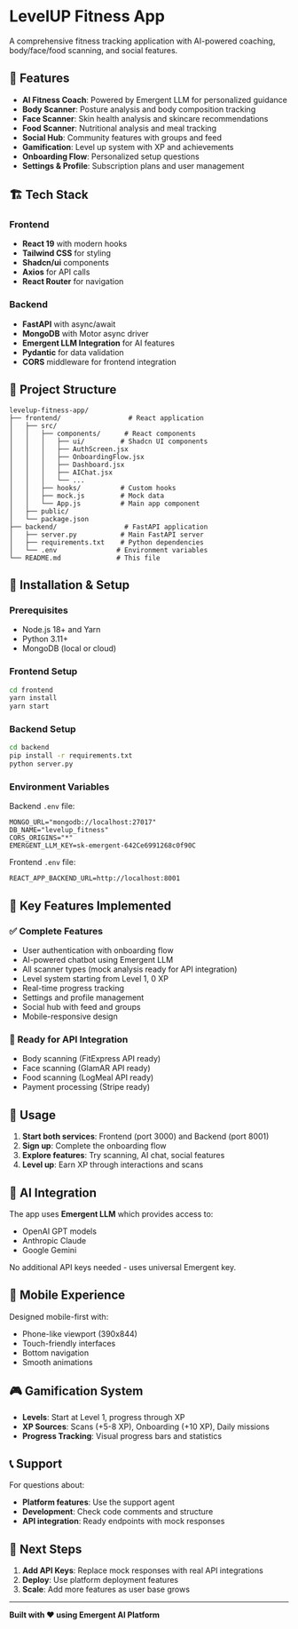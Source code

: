 # LevelUP Fitness App

A comprehensive fitness tracking application with AI-powered coaching, body/face/food scanning, and social features.

## 🚀 Features

- **AI Fitness Coach**: Powered by Emergent LLM for personalized guidance
- **Body Scanner**: Posture analysis and body composition tracking
- **Face Scanner**: Skin health analysis and skincare recommendations  
- **Food Scanner**: Nutritional analysis and meal tracking
- **Social Hub**: Community features with groups and feed
- **Gamification**: Level up system with XP and achievements
- **Onboarding Flow**: Personalized setup questions
- **Settings & Profile**: Subscription plans and user management

## 🏗️ Tech Stack

### Frontend
- **React 19** with modern hooks
- **Tailwind CSS** for styling
- **Shadcn/ui** components
- **Axios** for API calls
- **React Router** for navigation

### Backend  
- **FastAPI** with async/await
- **MongoDB** with Motor async driver
- **Emergent LLM Integration** for AI features
- **Pydantic** for data validation
- **CORS** middleware for frontend integration

## 📁 Project Structure

```
levelup-fitness-app/
├── frontend/                 # React application
│   ├── src/
│   │   ├── components/      # React components
│   │   │   ├── ui/         # Shadcn UI components
│   │   │   ├── AuthScreen.jsx
│   │   │   ├── OnboardingFlow.jsx
│   │   │   ├── Dashboard.jsx
│   │   │   ├── AIChat.jsx
│   │   │   └── ...
│   │   ├── hooks/          # Custom hooks
│   │   ├── mock.js         # Mock data
│   │   └── App.js          # Main app component
│   ├── public/
│   └── package.json
├── backend/                 # FastAPI application  
│   ├── server.py           # Main FastAPI server
│   ├── requirements.txt    # Python dependencies
│   └── .env               # Environment variables
└── README.md              # This file
```

## 🔧 Installation & Setup

### Prerequisites
- Node.js 18+ and Yarn
- Python 3.11+
- MongoDB (local or cloud)

### Frontend Setup
```bash
cd frontend
yarn install
yarn start
```

### Backend Setup  
```bash
cd backend
pip install -r requirements.txt
python server.py
```

### Environment Variables
Backend `.env` file:
```
MONGO_URL="mongodb://localhost:27017"
DB_NAME="levelup_fitness"  
CORS_ORIGINS="*"
EMERGENT_LLM_KEY=sk-emergent-642Ce6991268c0f90C
```

Frontend `.env` file:
```
REACT_APP_BACKEND_URL=http://localhost:8001
```

## 🎯 Key Features Implemented

### ✅ Complete Features
- User authentication with onboarding flow
- AI-powered chatbot using Emergent LLM
- All scanner types (mock analysis ready for API integration)
- Level system starting from Level 1, 0 XP
- Real-time progress tracking
- Settings and profile management
- Social hub with feed and groups
- Mobile-responsive design

### 🔄 Ready for API Integration
- Body scanning (FitExpress API ready)
- Face scanning (GlamAR API ready) 
- Food scanning (LogMeal API ready)
- Payment processing (Stripe ready)

## 🚀 Usage

1. **Start both services**: Frontend (port 3000) and Backend (port 8001)
2. **Sign up**: Complete the onboarding flow
3. **Explore features**: Try scanning, AI chat, social features
4. **Level up**: Earn XP through interactions and scans

## 🔑 AI Integration

The app uses **Emergent LLM** which provides access to:
- OpenAI GPT models
- Anthropic Claude
- Google Gemini

No additional API keys needed - uses universal Emergent key.

## 📱 Mobile Experience

Designed mobile-first with:
- Phone-like viewport (390x844)
- Touch-friendly interfaces
- Bottom navigation
- Smooth animations

## 🎮 Gamification System

- **Levels**: Start at Level 1, progress through XP
- **XP Sources**: Scans (+5-8 XP), Onboarding (+10 XP), Daily missions
- **Progress Tracking**: Visual progress bars and statistics

## 📞 Support

For questions about:
- **Platform features**: Use the support agent
- **Development**: Check code comments and structure
- **API integration**: Ready endpoints with mock responses

## 🚀 Next Steps

1. **Add API Keys**: Replace mock responses with real API integrations
2. **Deploy**: Use platform deployment features  
3. **Scale**: Add more features as user base grows

---

**Built with ❤️ using Emergent AI Platform**
